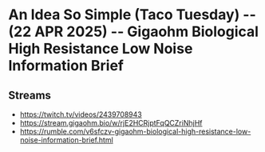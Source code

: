 # An Idea So Simple (Taco Tuesday) -- (22 APR 2025) -- Gigaohm Biological High Resistance Low Noise Information Brief

## Streams
- https://twitch.tv/videos/2439708943
- https://stream.gigaohm.bio/w/rjE2HCRjptFqQCZriNhjHf
- https://rumble.com/v6sfczv-gigaohm-biological-high-resistance-low-noise-information-brief.html


